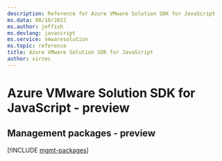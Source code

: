 ```yaml
---
description: Reference for Azure VMware Solution SDK for JavaScript
ms.data: 08/10/2022
ms.author: jeffish
ms.devlang: javascript
ms.service: vmwaresolution
ms.topic: reference
title: Azure VMware Solution SDK for JavaScript
author: xirzec
---
```

# Azure VMware Solution SDK for JavaScript - preview

## Management packages - preview
[!INCLUDE [mgmt-packages](vmware-solution-mgmt-index.md)]
